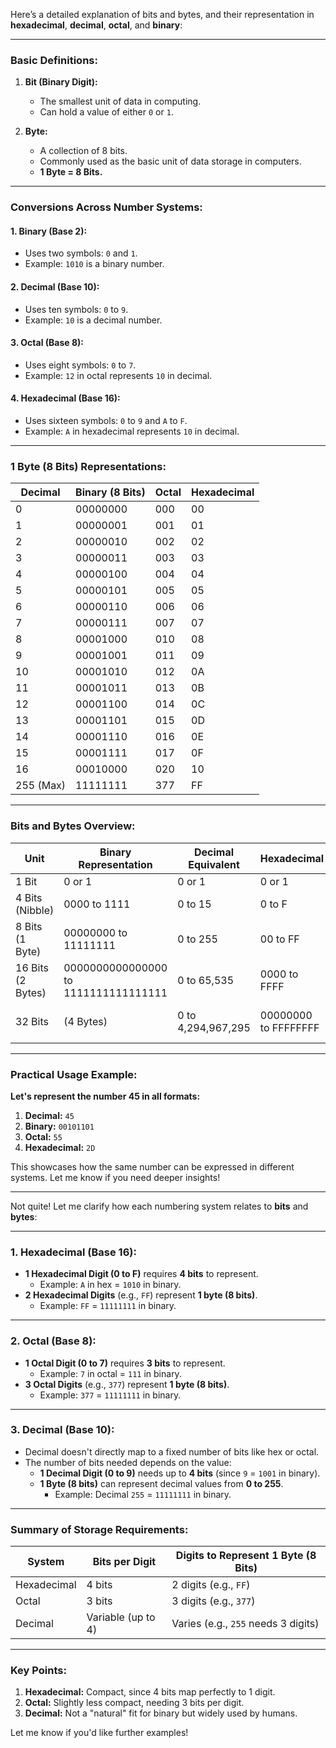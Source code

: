 Here’s a detailed explanation of bits and bytes, and their representation in **hexadecimal**, **decimal**, **octal**, and **binary**:

---

### **Basic Definitions:**

1. **Bit (Binary Digit):**
   - The smallest unit of data in computing.
   - Can hold a value of either `0` or `1`.

2. **Byte:**
   - A collection of 8 bits.
   - Commonly used as the basic unit of data storage in computers.
   - **1 Byte = 8 Bits.**

---

### **Conversions Across Number Systems:**

#### **1. Binary (Base 2):**
   - Uses two symbols: `0` and `1`.
   - Example: `1010` is a binary number.

#### **2. Decimal (Base 10):**
   - Uses ten symbols: `0` to `9`.
   - Example: `10` is a decimal number.

#### **3. Octal (Base 8):**
   - Uses eight symbols: `0` to `7`.
   - Example: `12` in octal represents `10` in decimal.

#### **4. Hexadecimal (Base 16):**
   - Uses sixteen symbols: `0` to `9` and `A` to `F`.
   - Example: `A` in hexadecimal represents `10` in decimal.

---

### **1 Byte (8 Bits) Representations:**

| **Decimal** | **Binary (8 Bits)** | **Octal** | **Hexadecimal** |
|-------------|----------------------|-----------|-----------------|
| 0           | 00000000            | 000       | 00              |
| 1           | 00000001            | 001       | 01              |
| 2           | 00000010            | 002       | 02              |
| 3           | 00000011            | 003       | 03              |
| 4           | 00000100            | 004       | 04              |
| 5           | 00000101            | 005       | 05              |
| 6           | 00000110            | 006       | 06              |
| 7           | 00000111            | 007       | 07              |
| 8           | 00001000            | 010       | 08              |
| 9           | 00001001            | 011       | 09              |
| 10          | 00001010            | 012       | 0A              |
| 11          | 00001011            | 013       | 0B              |
| 12          | 00001100            | 014       | 0C              |
| 13          | 00001101            | 015       | 0D              |
| 14          | 00001110            | 016       | 0E              |
| 15          | 00001111            | 017       | 0F              |
| 16          | 00010000            | 020       | 10              |
| 255 (Max)   | 11111111            | 377       | FF              |

---

### **Bits and Bytes Overview:**

| **Unit**         | **Binary Representation**   | **Decimal Equivalent** | **Hexadecimal** | **Octal** |
|-------------------|-----------------------------|-------------------------|-----------------|-----------|
| 1 Bit            | 0 or 1                     | 0 or 1                 | 0 or 1         | 0 or 1    |
| 4 Bits (Nibble)  | 0000 to 1111               | 0 to 15                | 0 to F         | 0 to 17   |
| 8 Bits (1 Byte)  | 00000000 to 11111111       | 0 to 255               | 00 to FF       | 000 to 377 |
| 16 Bits (2 Bytes)| 0000000000000000 to 1111111111111111 | 0 to 65,535   | 0000 to FFFF   | 000000 to 177777 |
| 32 Bits          | (4 Bytes)                  | 0 to 4,294,967,295     | 00000000 to FFFFFFFF | 00000000000 to 37777777777 |

---

### **Practical Usage Example:**

**Let's represent the number 45 in all formats:**

1. **Decimal:** `45`
2. **Binary:** `00101101`
3. **Octal:** `55`
4. **Hexadecimal:** `2D`

This showcases how the same number can be expressed in different systems. Let me know if you need deeper insights!


---

Not quite! Let me clarify how each numbering system relates to **bits** and **bytes**:

---

### **1. Hexadecimal (Base 16):**
- **1 Hexadecimal Digit (0 to F)** requires **4 bits** to represent.
  - Example: `A` in hex = `1010` in binary.
- **2 Hexadecimal Digits** (e.g., `FF`) represent **1 byte (8 bits)**.
  - Example: `FF` = `11111111` in binary.

---

### **2. Octal (Base 8):**
- **1 Octal Digit (0 to 7)** requires **3 bits** to represent.
  - Example: `7` in octal = `111` in binary.
- **3 Octal Digits** (e.g., `377`) represent **1 byte (8 bits)**.
  - Example: `377` = `11111111` in binary.

---

### **3. Decimal (Base 10):**
- Decimal doesn't directly map to a fixed number of bits like hex or octal.
- The number of bits needed depends on the value:
  - **1 Decimal Digit (0 to 9)** needs up to **4 bits** (since `9` = `1001` in binary).
  - **1 Byte (8 bits)** can represent decimal values from **0 to 255**.
    - Example: Decimal `255` = `11111111` in binary.

---

### **Summary of Storage Requirements:**

| **System**      | **Bits per Digit** | **Digits to Represent 1 Byte (8 Bits)** |
|------------------|--------------------|-----------------------------------------|
| Hexadecimal      | 4 bits             | 2 digits (e.g., `FF`)                  |
| Octal            | 3 bits             | 3 digits (e.g., `377`)                 |
| Decimal          | Variable (up to 4) | Varies (e.g., `255` needs 3 digits)    |

---

### **Key Points:**
1. **Hexadecimal:** Compact, since 4 bits map perfectly to 1 digit.
2. **Octal:** Slightly less compact, needing 3 bits per digit.
3. **Decimal:** Not a "natural" fit for binary but widely used by humans.

Let me know if you'd like further examples!